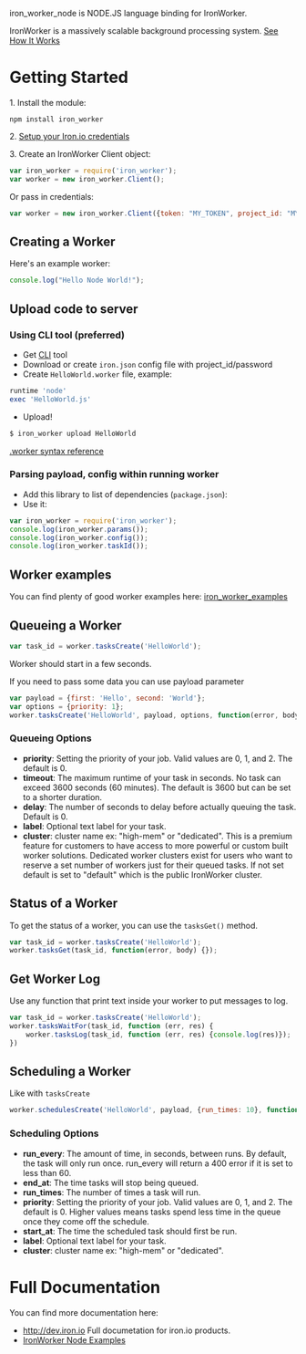 iron_worker_node is NODE.JS language binding for IronWorker.

IronWorker is a massively scalable background processing system.
[See How It Works](http://www.iron.io/products/worker/how)

# Getting Started


1\. Install the module:

```
npm install iron_worker
```

2\. [Setup your Iron.io credentials](http://dev.iron.io/mq/reference/configuration/)

3\. Create an IronWorker Client object:

```javascript
var iron_worker = require('iron_worker');
var worker = new iron_worker.Client();
```

Or pass in credentials:

```javascript
var worker = new iron_worker.Client({token: "MY_TOKEN", project_id: "MY_PROJECT_ID"});
```

## Creating a Worker

Here's an example worker:

```javascript
console.log("Hello Node World!");
```

## Upload code to server

### Using CLI tool (preferred)

* Get [CLI](http://dev.iron.io/worker/reference/cli) tool
* Download or create `iron.json` config file with project_id/password
* Create `HelloWorld.worker` file, example:

```ruby
runtime 'node'
exec 'HelloWorld.js'
```
* Upload!

```sh
$ iron_worker upload HelloWorld
```

[.worker syntax reference](http://dev.iron.io/worker/reference/dotworker/)

### Parsing payload, config within running worker

* Add this library to list of dependencies (`package.json`):
* Use it:

```javascript
var iron_worker = require('iron_worker');
console.log(iron_worker.params());
console.log(iron_worker.config());
console.log(iron_worker.taskId());
```

## Worker examples

You can find plenty of good worker examples here: [iron_worker_examples](https://github.com/iron-io/iron_worker_examples/tree/master/node)

## Queueing a Worker

```javascript
var task_id = worker.tasksCreate('HelloWorld');
```
Worker should start in a few seconds.

If you need to pass some data you can use payload parameter

```javascript
var payload = {first: 'Hello', second: 'World'};
var options = {priority: 1};
worker.tasksCreate('HelloWorld', payload, options, function(error, body) {});
```

### Queueing Options

  - **priority**: Setting the priority of your job. Valid values are 0, 1, and 2. The default is 0.
  - **timeout**: The maximum runtime of your task in seconds. No task can exceed 3600 seconds (60 minutes). The default is 3600 but can be set to a shorter duration.
  - **delay**: The number of seconds to delay before actually queuing the task. Default is 0.
  - **label**: Optional text label for your task.
  - **cluster**: cluster name ex: "high-mem" or "dedicated".  This is a premium feature for customers to have access to more powerful or custom built worker solutions. Dedicated worker clusters exist for users who want to reserve a set number of workers just for their queued tasks. If not set default is set to  "default" which is the public IronWorker cluster.


## Status of a Worker
To get the status of a worker, you can use the ```tasksGet()``` method.

```javascript
var task_id = worker.tasksCreate('HelloWorld');
worker.tasksGet(task_id, function(error, body) {});
```

## Get Worker Log

Use any function that print text inside your worker to put messages to log.

```javascript
var task_id = worker.tasksCreate('HelloWorld');
worker.tasksWaitFor(task_id, function (err, res) {
    worker.tasksLog(task_id, function (err, res) {console.log(res)});
})
```

## Scheduling a Worker

Like with `tasksCreate`

```javascript
worker.schedulesCreate('HelloWorld', payload, {run_times: 10}, function(error, body) {});
```

### Scheduling Options

  - **run_every**: The amount of time, in seconds, between runs. By default, the task will only run once. run_every will return a 400 error if it is set to less than 60.
  - **end_at**: The time tasks will stop being queued.
  - **run_times**: The number of times a task will run.
  - **priority**: Setting the priority of your job. Valid values are 0, 1, and 2. The default is 0. Higher values means tasks spend less time in the queue once they come off the schedule.
  - **start_at**: The time the scheduled task should first be run.
  - **label**: Optional text label for your task.
  - **cluster**: cluster name ex: "high-mem" or "dedicated".


# Full Documentation

You can find more documentation here:

* http://dev.iron.io Full documetation for iron.io products.
* [IronWorker Node Examples](https://github.com/iron-io/iron_worker_examples/tree/master/node)
